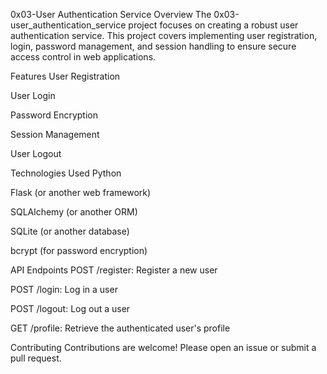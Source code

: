 0x03-User Authentication Service
Overview
The 0x03-user_authentication_service project focuses on creating a robust user authentication service. This project covers implementing user registration, login, password management, and session handling to ensure secure access control in web applications.

Features
User Registration

User Login

Password Encryption

Session Management

User Logout

Technologies Used
Python

Flask (or another web framework)

SQLAlchemy (or another ORM)

SQLite (or another database)

bcrypt (for password encryption)

API Endpoints
POST /register: Register a new user

POST /login: Log in a user

POST /logout: Log out a user

GET /profile: Retrieve the authenticated user's profile

Contributing
Contributions are welcome! Please open an issue or submit a pull request.
